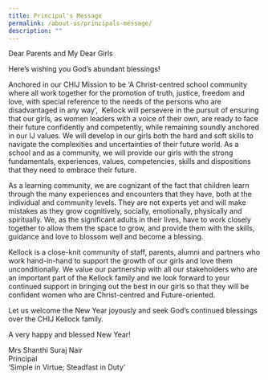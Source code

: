 ```yaml
---
title: Principal's Message
permalink: /about-us/principals-message/
description: ""
---
```

  
Dear Parents and My Dear Girls

  
Here’s wishing you God’s abundant blessings!  


Anchored in our CHIJ Mission to be ‘A Christ-centred school community where all work together for the promotion of truth, justice, freedom and love, with special reference to the needs of the persons who are disadvantaged in any way’,  Kellock will persevere in the pursuit of ensuring that our girls, as women leaders with a voice of their own, are ready to face their future confidently and competently, while remaining soundly anchored in our IJ values. We will develop in our girls both the hard and soft skills to navigate the complexities and uncertainties of their future world. As a school and as a community, we will provide our girls with the strong fundamentals, experiences, values, competencies, skills and dispositions that they need to embrace their future.  
 

As a learning community, we are cognizant of the fact that children learn through the many experiences and encounters that they have, both at the individual and community levels. They are not experts yet and will make mistakes as they grow cognitively, socially, emotionally, physically and spiritually. We, as the significant adults in their lives, have to work closely together to allow them the space to grow, and provide them with the skills, guidance and love to blossom well and become a blessing.  


Kellock is a close-knit community of staff, parents, alumni and partners who work hand-in-hand to support the growth of our girls and love them unconditionally. We value our partnership with all our stakeholders who are an important part of the Kellock family and we look forward to your continued support in bringing out the best in our girls so that they will be confident women who are Christ-centred and Future-oriented.  


Let us welcome the New Year joyously and seek God’s continued blessings over the CHIJ Kellock family.


A very happy and blessed New Year!

  

Mrs Shanthi Suraj Nair <br >
Principal <br >
‘Simple in Virtue; Steadfast in Duty’